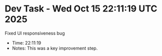 # Dev Task - Wed Oct 15 22:11:19 UTC 2025
Fixed UI responsiveness bug
- Time: 22:11:19
- Notes: This was a key improvement step.
